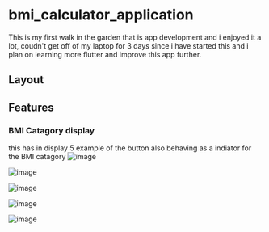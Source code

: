 # bmi_calculator_application
This is my first walk in the garden that is app development and i enjoyed it a lot, coudn't get off of my laptop for 3 days since i have started this and i plan on learning more flutter and improve this app further. 
## Layout

## Features
### BMI Catagory display
this has in display 5 example of the button also behaving as a indiator for the BMI catagory
![image](https://user-images.githubusercontent.com/64320051/226985094-d7cb9f0a-a6b2-493d-bb55-c406ecd6c595.png)

![image](https://user-images.githubusercontent.com/64320051/226985732-47ed25ef-b6c8-474a-9e76-46a0a45ed611.png)




![image](https://user-images.githubusercontent.com/64320051/226985243-07e7acf2-b32f-4c62-9184-227569b48c77.png)

![image](https://user-images.githubusercontent.com/64320051/226985978-ff0cafb8-9104-4d1d-a82c-a84a67f5c916.png)



![image](https://user-images.githubusercontent.com/64320051/226985580-e9a4886e-b178-466e-8499-64ce33696675.png)
